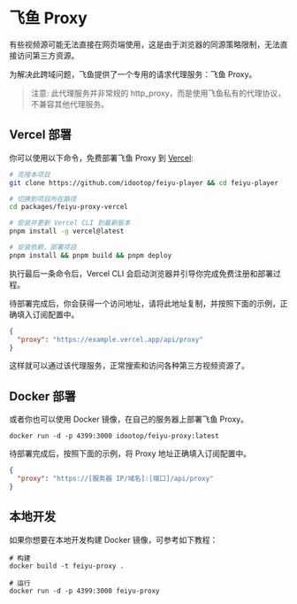 # 飞鱼 Proxy

有些视频源可能无法直接在网页端使用，这是由于浏览器的同源策略限制，无法直接访问第三方资源。

为解决此跨域问题，飞鱼提供了一个专用的请求代理服务：飞鱼 Proxy。

> 注意: 此代理服务并非常规的 http_proxy，而是使用飞鱼私有的代理协议，不兼容其他代理服务。

## Vercel 部署

你可以使用以下命令，免费部署飞鱼 Proxy 到 [Vercel](https://vercel.com):

```bash
# 克隆本项目
git clone https://github.com/idootop/feiyu-player && cd feiyu-player

# 切换到项目所在路径
cd packages/feiyu-proxy-vercel

# 安装并更新 Vercel CLI 到最新版本
pnpm install -g vercel@latest

# 安装依赖，部署项目
pnpm install && pnpm build && pnpm deploy
```

执行最后一条命令后，Vercel CLI 会启动浏览器并引导你完成免费注册和部署过程。

待部署完成后，你会获得一个访问地址，请将此地址复制，并按照下面的示例，正确填入订阅配置中。

```json
{
  "proxy": "https://example.vercel.app/api/proxy"
}
```

这样就可以通过该代理服务，正常搜索和访问各种第三方视频资源了。

## Docker 部署

或者你也可以使用 Docker 镜像，在自己的服务器上部署飞鱼 Proxy。

```shell
docker run -d -p 4399:3000 idootop/feiyu-proxy:latest
```

待部署完成后，按照下面的示例，将 Proxy 地址正确填入订阅配置中。

```json
{
  "proxy": "https://[服务器 IP/域名]:[端口]/api/proxy"
}
```

## 本地开发

如果你想要在本地开发构建 Docker 镜像，可参考如下教程：

```shell
# 构建
docker build -t feiyu-proxy .

# 运行
docker run -d -p 4399:3000 feiyu-proxy
```
